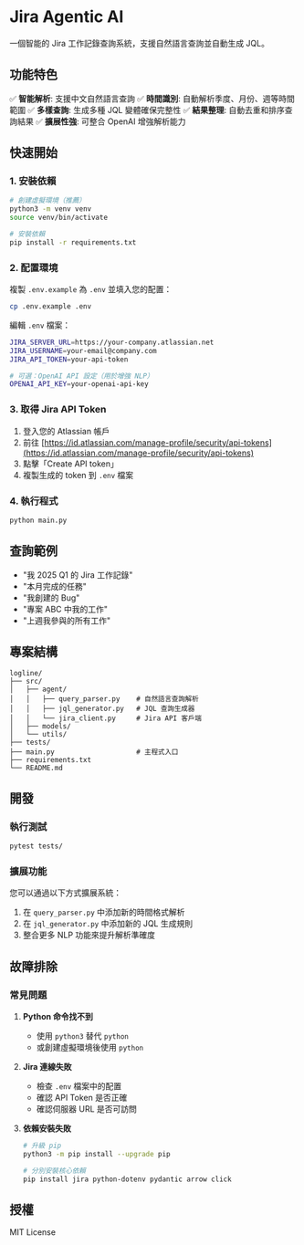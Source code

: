 # Jira Agentic AI

一個智能的 Jira 工作記錄查詢系統，支援自然語言查詢並自動生成 JQL。

## 功能特色

✅ **智能解析**: 支援中文自然語言查詢
✅ **時間識別**: 自動解析季度、月份、週等時間範圍
✅ **多樣查詢**: 生成多種 JQL 變體確保完整性
✅ **結果整理**: 自動去重和排序查詢結果
✅ **擴展性強**: 可整合 OpenAI 增強解析能力

## 快速開始

### 1. 安裝依賴

```bash
# 創建虛擬環境（推薦）
python3 -m venv venv
source venv/bin/activate

# 安裝依賴
pip install -r requirements.txt
```

### 2. 配置環境

複製 `.env.example` 為 `.env` 並填入您的配置：

```bash
cp .env.example .env
```

編輯 `.env` 檔案：
```bash
JIRA_SERVER_URL=https://your-company.atlassian.net
JIRA_USERNAME=your-email@company.com
JIRA_API_TOKEN=your-api-token

# 可選：OpenAI API 設定（用於增強 NLP）
OPENAI_API_KEY=your-openai-api-key
```

### 3. 取得 Jira API Token

1. 登入您的 Atlassian 帳戶
2. 前往 [https://id.atlassian.com/manage-profile/security/api-tokens](https://id.atlassian.com/manage-profile/security/api-tokens)
3. 點擊「Create API token」
4. 複製生成的 token 到 `.env` 檔案

### 4. 執行程式

```bash
python main.py
```

## 查詢範例

- "我 2025 Q1 的 Jira 工作記錄"
- "本月完成的任務"
- "我創建的 Bug"
- "專案 ABC 中我的工作"
- "上週我參與的所有工作"

## 專案結構

```
logline/
├── src/
│   ├── agent/
│   │   ├── query_parser.py    # 自然語言查詢解析
│   │   ├── jql_generator.py   # JQL 查詢生成器
│   │   └── jira_client.py     # Jira API 客戶端
│   ├── models/
│   └── utils/
├── tests/
├── main.py                    # 主程式入口
├── requirements.txt
└── README.md
```

## 開發

### 執行測試

```bash
pytest tests/
```

### 擴展功能

您可以通過以下方式擴展系統：

1. 在 `query_parser.py` 中添加新的時間格式解析
2. 在 `jql_generator.py` 中添加新的 JQL 生成規則
3. 整合更多 NLP 功能來提升解析準確度

## 故障排除

### 常見問題

1. **Python 命令找不到**
   - 使用 `python3` 替代 `python`
   - 或創建虛擬環境後使用 `python`

2. **Jira 連線失敗**
   - 檢查 `.env` 檔案中的配置
   - 確認 API Token 是否正確
   - 確認伺服器 URL 是否可訪問

3. **依賴安裝失敗**
   ```bash
   # 升級 pip
   python3 -m pip install --upgrade pip

   # 分別安裝核心依賴
   pip install jira python-dotenv pydantic arrow click
   ```

## 授權

MIT License
